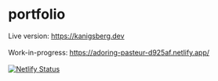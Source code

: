 # portfolio
Live version: https://kanigsberg.dev
<br>
<br>
Work-in-progress: https://adoring-pasteur-d925af.netlify.app/
<br>
<br>
[![Netlify Status](https://api.netlify.com/api/v1/badges/80bb7c93-f739-4392-9bef-fd64e6421065/deploy-status)](https://app.netlify.com/sites/adoring-pasteur-d925af/deploys)

